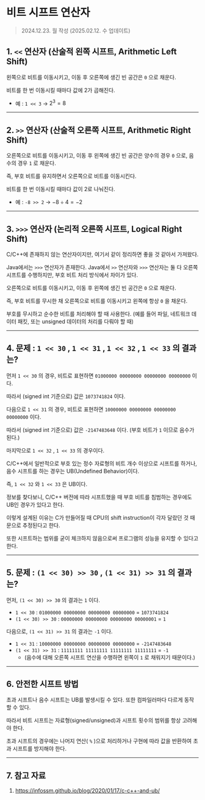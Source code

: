# 비트 시프트 연산자

> 2024.12.23. 월 작성 (2025.02.12. 수 업데이트)
> 

## 1. `<<` 연산자 (산술적 왼쪽 시프트, Arithmetic Left Shift)

왼쪽으로 비트를 이동시키고, 이동 후 오른쪽에 생긴 빈 공간은 `0` 으로 채운다.

비트를 한 번 이동시킬 때마다 값에 2가 곱해진다.

- 예 : `1 << 3` → $2^3 = 8$

---

## 2. `>>` 연산자 (산술적 오른쪽 시프트, Arithmetic Right Shift)

오른쪽으로 비트를 이동시키고, 이동 후 왼쪽에 생긴 빈 공간은 양수의 경우 `0` 으로, 음수의 경우 `1` 로 채운다.

즉, 부호 비트를 유지하면서 오른쪽으로 비트를 이동시킨다.

비트를 한 번 이동시킬 때마다 값이 2로 나눠진다.

- 예 : `-8 >> 2` → $-8 \div 4 = -2$

---

## 3. `>>>` 연산자 (논리적 오른쪽 시프트, Logical Right Shift)

C/C++에 존재하지 않는 연산자이지만, 여기서 같이 정리하면 좋을 것 같아서 가져왔다.

Java에서는 `>>>` 연산자가 존재한다. Java에서 `>>` 연산자와 `>>>` 연산자는 둘 다 오른쪽 시프트를 수행하지만, 부호 비트 처리 방식에서 차이가 있다.

오른쪽으로 비트를 이동시키고, 이동 후 왼쪽에 생긴 빈 공간은 `0` 으로 채운다.

즉, 부호 비트를 무시한 채 오른쪽으로 비트를 이동시키고 왼쪽에 항상 `0` 을 채운다.

부호를 무시하고 순수한 비트를 처리해야 할 때 사용한다. (예를 들어 파일, 네트워크 데이터 패킷, 또는 unsigned 데이터의 처리를 다뤄야 할 때)

---

## 4. 문제 : `1 << 30` , `1 << 31` , `1 << 32` , `1 << 33` 의 결과는?

먼저 `1 << 30` 의 경우, 비트로 표현하면 `01000000 00000000 00000000 00000000` 이다.

따라서 (signed int 기준으로) 값은 `1073741824` 이다.

다음으로 `1 << 31` 의 경우, 비트로 표현하면 `10000000 00000000 00000000 00000000` 이다.

따라서 (signed int 기준으로) 값은 `-2147483648` 이다. (부호 비트가 `1` 이므로 음수가 된다.)

마지막으로 `1 << 32` , `1 << 33` 의 경우이다.

C/C++에서 일반적으로 부호 있는 정수 자료형의 비트 개수 이상으로 시프트를 하거나, 음수 시프트를 하는 경우는 UB(Undefined Behavior)이다.

즉, `1 << 32` 와 `1 << 33` 은 UB이다.

정보를 찾다보니, C/C++ 버전에 따라 시프트했을 때 부호 비트를 침범하는 경우에도 UB인 경우가 있다고 한다.

이렇게 설계된 이유는 C가 만들어질 때 CPU의 shift instruction이 각자 달랐던 것 때문으로 추정된다고 한다.

또한 시프트하는 범위를 굳이 체크하지 않음으로써 프로그램의 성능을 유지할 수 있다고 한다.

---

## 5. 문제 : `(1 << 30) >> 30` , `(1 << 31) >> 31` 의 결과는?

먼저, `(1 << 30) >> 30` 의 결과는 `1` 이다.

- `1 << 30` : `01000000 00000000 00000000 00000000` = `1073741824`
- `(1 << 30) >> 30` : `00000000 00000000 00000000 00000001` = `1`

다음으로, `(1 << 31) >> 31` 의 결과는 `-1` 이다.

- `1 << 31` : `10000000 00000000 00000000 00000000` = `-2147483648`
- `(1 << 31) >> 31` : `11111111 11111111 11111111 11111111` = `-1`
    - (음수에 대해 오른쪽 시프트 연산을 수행하면 왼쪽이 `1` 로 채워지기 때문이다.)

---

## 6. 안전한 시프트 방법

초과 시프트나 음수 시프트는 UB를 발생시킬 수 있다. 또한 컴파일러마다 다르게 동작할 수 있다.

따라서 비트 시프트는 자료형(signed/unsigned)과 시프트 횟수의 범위를 항상 고려해야 한다.

초과 시프트의 경우에는 나머지 연산( `%` )으로 처리하거나 구현에 따라 값을 반환하여 초과 시프트를 방지해야 한다.

---

## 7. 참고 자료

1. https://infossm.github.io/blog/2020/01/17/c-c++-and-ub/
